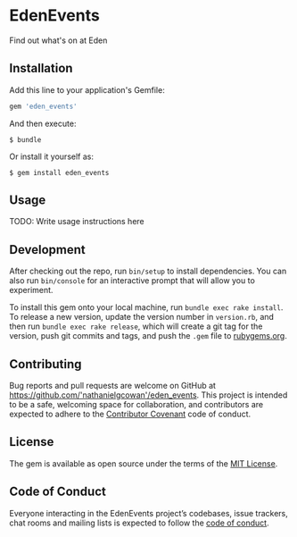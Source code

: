 # EdenEvents

Find out what's on at Eden

## Installation

Add this line to your application's Gemfile:

```ruby
gem 'eden_events'
```

And then execute:

    $ bundle

Or install it yourself as:

    $ gem install eden_events

## Usage

TODO: Write usage instructions here

## Development

After checking out the repo, run `bin/setup` to install dependencies. You can also run `bin/console` for an interactive prompt that will allow you to experiment.

To install this gem onto your local machine, run `bundle exec rake install`. To release a new version, update the version number in `version.rb`, and then run `bundle exec rake release`, which will create a git tag for the version, push git commits and tags, and push the `.gem` file to [rubygems.org](https://rubygems.org).

## Contributing

Bug reports and pull requests are welcome on GitHub at https://github.com/'nathanielgcowan'/eden_events. This project is intended to be a safe, welcoming space for collaboration, and contributors are expected to adhere to the [Contributor Covenant](http://contributor-covenant.org) code of conduct.

## License

The gem is available as open source under the terms of the [MIT License](https://opensource.org/licenses/MIT).

## Code of Conduct

Everyone interacting in the EdenEvents project’s codebases, issue trackers, chat rooms and mailing lists is expected to follow the [code of conduct](https://github.com/'nathanielgcowan'/eden_events/blob/master/CODE_OF_CONDUCT.md).
